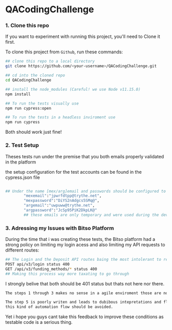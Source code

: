# QACodingChallenge

### 1. Clone this repo

If you want to experiment with running this project, you'll need to Clone it first.

To clone this project from `Github`, run these commands:

```bash
## clone this repo to a local directory
git clone https://github.com/<your-username>/QACodingChallenge.git

## cd into the cloned repo
cd QACodingChallenge

## install the node_modules (Careful! we use Node v11.15.0)
npm install

## To run the tests visually use
npm run cypress:open

## To run the tests in a headless inviroment use
npm run cypress
```

Both should work just fine!

### 2. Test Setup

Theses tests run under the premise that you both emails properly validated in the platform

the setup configuration for the test accounts can be found in the cypress.json file
```bash

## Under the name [mex/arg]email and passwords should be configured to a valid email accounts
        "mexemail":"jpwrfdtpp@trythe.net",
        "mexpassword":"DiYS2nAdgcs5SMq@",
        "argemail":"uwpuww@trythe.net",
        "argpassword":"JcSp95PiK2DkpLK@"
        ## these emails are only temporary and were used during the development of these tests
```
### 3. Adressing my Issues with Bitso Platform

During the time that i was creating these tests, the Bitso platform had a strong policy on limiting my login acess and also limiting my API  requests to different routes:
```bash
## The Login and the Deposit API routes baing the most intolerant to repeated requests
POST api/v3/login status 400
GET /api/v3/funding_methods/* status 400
## Making this process way more taxating to go through
```
I strongly belive that both should be 401 status but thats not here nor there.

```bash
The steps 1 through 3 makes no sense in a agile enviroment those are not scalable or repeatable.

The step 5 is poorly writen and leads to dubibous intepretations and flaky tests, albeit its just a 'test'
this kind of automation flow should be avoided.
```

 Yet i hope you guys cant take this feedback to improve these conditions as testable code is a serious thing.

